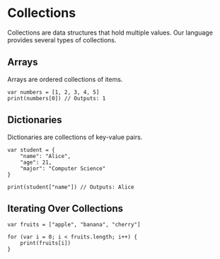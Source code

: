 # Collections

Collections are data structures that hold multiple values. Our language provides several types of collections.

## Arrays

Arrays are ordered collections of items.

```simple_script
var numbers = [1, 2, 3, 4, 5]
print(numbers[0]) // Outputs: 1
```

## Dictionaries

Dictionaries are collections of key-value pairs.

```simple_script
var student = {
    "name": "Alice",
    "age": 21,
    "major": "Computer Science"
}

print(student["name"]) // Outputs: Alice
```

## Iterating Over Collections

```simple_script
var fruits = ["apple", "banana", "cherry"]

for (var i = 0; i < fruits.length; i++) {
    print(fruits[i])
}
```
